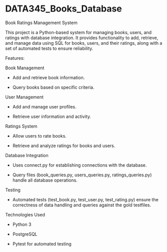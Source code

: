 # DATA345_Books_Database
Book Ratings Management System

This project is a Python-based system for managing books, users, and ratings with database integration. It provides functionality to add, retrieve, and manage data using SQL for books, users, and their ratings, along with a set of automated tests to ensure reliability.

Features:

Book Management

 - Add and retrieve book information.

 - Query books based on specific criteria.

User Management

 - Add and manage user profiles.

 - Retrieve user information and activity.

Ratings System

 - Allow users to rate books.

 - Retrieve and analyze ratings for books and users.

Database Integration

 - Uses connect.py for establishing connections with the database.

 - Query files (book_queries.py, users_queries.py, ratings_queries.py) handle all database operations.

Testing

 - Automated tests (test_book.py, test_user.py, test_rating.py) ensure the correctness of data handling and queries against the gold testfiles.

Technologies Used

 - Python 3

 - PostgreSQL

 - Pytest for automated testing
